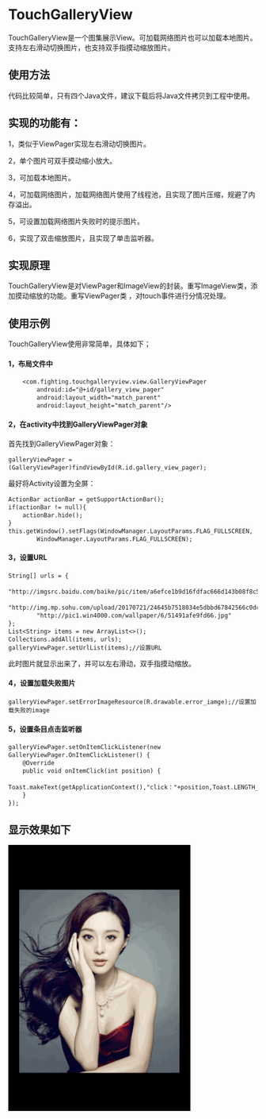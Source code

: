 # TouchGalleryView

TouchGalleryView是一个图集展示View。可加载网络图片也可以加载本地图片。支持左右滑动切换图片，也支持双手指摸动缩放图片。

## 使用方法

代码比较简单，只有四个Java文件，建议下载后将Java文件拷贝到工程中使用。

## 实现的功能有：

1，类似于ViewPager实现左右滑动切换图片。

2，单个图片可双手摸动缩小放大。

3，可加载本地图片。

4，可加载网络图片，加载网络图片使用了线程池，且实现了图片压缩，规避了内存溢出。

5，可设置加载网络图片失败时的提示图片。

6，实现了双击缩放图片，且实现了单击监听器。

## 实现原理

TouchGalleryView是对ViewPager和ImageView的封装。重写ImageView类，添加摸动缩放的功能。重写ViewPager类 ，对touch事件进行分情况处理。

## 使用示例

TouchGalleryView使用非常简单，具体如下；

#### 1，布局文件中

```
    <com.fighting.touchgalleryview.view.GalleryViewPager
        android:id="@+id/gallery_view_pager"
        android:layout_width="match_parent"
        android:layout_height="match_parent"/>
```

#### 2，在activity中找到GalleryViewPager对象

首先找到GalleryViewPager对象：

```
galleryViewPager = (GalleryViewPager)findViewById(R.id.gallery_view_pager);
```

最好将Activity设置为全屏：

```
ActionBar actionBar = getSupportActionBar();
if(actionBar != null){
    actionBar.hide();
}
this.getWindow().setFlags(WindowManager.LayoutParams.FLAG_FULLSCREEN,
        WindowManager.LayoutParams.FLAG_FULLSCREEN);
```

#### 3，设置URL

```
String[] urls = {
        "http://imgsrc.baidu.com/baike/pic/item/a6efce1b9d16fdfac666d143b08f8c5494ee7b10.jpg",
        "http://img.mp.sohu.com/upload/20170721/24645b7518034e5dbbd67842566c0dc2_th.png",
        "http://pic1.win4000.com/wallpaper/6/51491afe9fd66.jpg"
};
List<String> items = new ArrayList<>();
Collections.addAll(items, urls);
galleryViewPager.setUrlList(items);//设置URL
```

此时图片就显示出来了，并可以左右滑动，双手指摸动缩放。

#### 4，设置加载失败图片

```
galleryViewPager.setErrorImageResource(R.drawable.error_iamge);//设置加载失败的image
```

#### 5，设置条目点击监听器

```
galleryViewPager.setOnItemClickListener(new GalleryViewPager.OnItemClickListener() {
    @Override
    public void onItemClick(int position) {
        Toast.makeText(getApplicationContext(),"click："+position,Toast.LENGTH_SHORT).show();
    }
});
```

## 显示效果如下

![Aaron Swartz](https://github.com/guozhengXia/TouchGalleryView/blob/master/sample01.gif)







